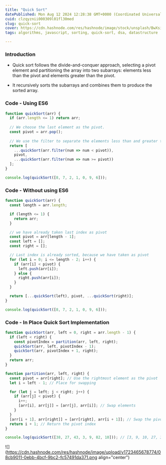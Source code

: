 ```yaml
---
title: "Quick Sort"
datePublished: Mon Aug 12 2024 12:28:38 GMT+0000 (Coordinated Universal Time)
cuid: clzqyznii000309l01fl30med
slug: quick-sort
cover: https://cdn.hashnode.com/res/hashnode/image/stock/unsplash/BwXsi8tcXlk/upload/7748d9744c6f426ce070119cb190ef1e.jpeg
tags: algorithms, javascript, sorting, quick-sort, dsa, datastructure

---
```


### Introduction

* Quick sort follows the divide-and-conquer approach, selecting a pivot element and partitioning the array into two subarrays: elements less than the pivot and elements greater than the pivot.
    
* It recursively sorts the subarrays and combines them to produce the sorted array.
    

### Code - Using ES6

```javascript
function quickSort(arr) {
  if (arr.length <= 1) return arr;
  
  // We choose the last element as the pivot.
  const pivot = arr.pop();
  
  // We use the filter to separate the elements less than and greater than or equal to the pivot.
  return [
    ...quickSort(arr.filter(num => num < pivot)),
    pivot,
    ...quickSort(arr.filter(num => num >= pivot))
  ];
}

console.log(quickSort([8, 7, 2, 1, 0, 9, 6]));
```

### Code - Without using ES6

```javascript
function quickSort(arr) {
  const length = arr.length;

  if (length <= 1) {
    return arr;
  }

  // we have already taken last index as pivot
  const pivot = arr[length - 1];
  const left = [];
  const right = [];

  // Last index is already sorted, because we have taken as pivot
  for (let i = 0; i <= length - 2; i++) {
    if (arr[i] < pivot) {
      left.push(arr[i]);
    } else {
      right.push(arr[i]);
    }
  }

  return [...quickSort(left), pivot, ...quickSort(right)];
}

console.log(quickSort([8, 7, 2, 1, 0, 9, 6]));
```

### Code - In Place Quick Sort Implementation

```javascript
function quickSort(arr, left = 0, right = arr.length - 1) {
  if (left < right) {
    const pivotIndex = partition(arr, left, right);
    quickSort(arr, left, pivotIndex - 1);
    quickSort(arr, pivotIndex + 1, right);
  }
  return arr;
}

function partition(arr, left, right) {
  const pivot = arr[right]; // Use the rightmost element as the pivot
  let i = left - 1; // Place for swapping

  for (let j = left; j < right; j++) {
    if (arr[j] < pivot) {
      i++;
      [arr[i], arr[j]] = [arr[j], arr[i]]; // Swap elements
    }
  }
  [arr[i + 1], arr[right]] = [arr[right], arr[i + 1]]; // Swap the pivot element
  return i + 1; // Return the pivot index
}

console.log(quickSort([38, 27, 43, 3, 9, 82, 10])); // [3, 9, 10, 27, 38, 43, 82]
```

![](https://cdn.hashnode.com/res/hashnode/image/upload/v1723465678774/08cb9011-0ebb-4bcf-9bc2-fc57491da371.png align="center")
